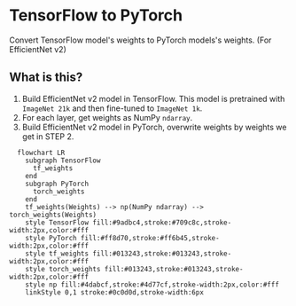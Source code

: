# TensorFlow to PyTorch
Convert TensorFlow model's weights  to PyTorch models's weights. (For EfficientNet v2)

## What is this?
  1. Build EfficientNet v2 model in TensorFlow. This model is pretrained with `ImageNet 21k` and then fine-tuned to `ImageNet 1k`.
  2. For each layer, get weights as NumPy `ndarray`.
  3. Build EfficientNet v2 model in PyTorch, overwrite weights by weights we get in STEP 2.

  ```mermaid
    flowchart LR
      subgraph TensorFlow
        tf_weights
      end
      subgraph PyTorch
        torch_weights
      end
      tf_weights(Weights) --> np(NumPy ndarray) --> torch_weights(Weights)
      style TensorFlow fill:#9adbc4,stroke:#709c8c,stroke-width:2px,color:#fff
      style PyTorch fill:#ff8d70,stroke:#ff6b45,stroke-width:2px,color:#fff
      style tf_weights fill:#013243,stroke:#013243,stroke-width:2px,color:#fff
      style torch_weights fill:#013243,stroke:#013243,stroke-width:2px,color:#fff
      style np fill:#4dabcf,stroke:#4d77cf,stroke-width:2px,color:#fff
      linkStyle 0,1 stroke:#0c0d0d,stroke-width:6px
  ```
